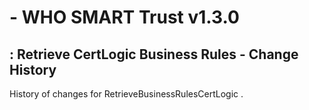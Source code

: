 #  - WHO SMART Trust v1.3.0

## : Retrieve CertLogic Business Rules - Change History

History of changes for RetrieveBusinessRulesCertLogic .

